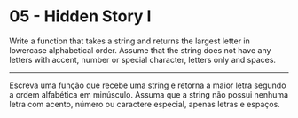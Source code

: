 # 05 - Hidden Story I
Write a function that takes a string and returns the
largest letter in lowercase alphabetical order.
Assume that the string does not have any letters with
accent, number or special character, letters only
and spaces.

---

Escreva uma função que recebe uma string e retorna a
maior letra segundo a ordem alfabética em minúsculo.
Assuma que a string não possui nenhuma letra com
acento, número ou caractere especial, apenas letras
e espaços.
